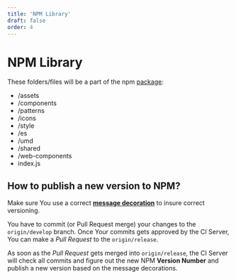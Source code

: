 ```yaml
---
title: 'NPM Library'
draft: false
order: 4
---
```


# NPM Library

These folders/files will be a part of the npm [package](https://unpkg.com/dnb-ui-lib@latest/):

- /assets
- /components
- /patterns
- /icons
- /style
- /es
- /umd
- /shared
- /web-components
- index.js

## How to publish a new version to NPM?

Make sure You use a correct **[message decoration](/uilib/development/commit)** to insure correct versioning.

You have to commit (or Pull Request merge) your changes to the `origin/develop` branch. Once Your commits gets approved by the CI Server, You can make a _Pull Request_ to the `origin/release`.

As soon as the _Pull Request_ gets merged into `origin/release`, the CI Server will check all commits and figure out the new NPM **Version Number** and publish a new version based on the message decorations.
